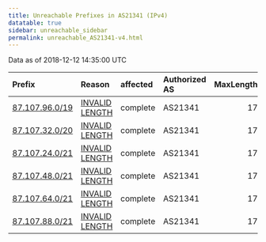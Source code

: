 ```yaml
---
title: Unreachable Prefixes in AS21341 (IPv4)
datatable: true
sidebar: unreachable_sidebar
permalink: unreachable_AS21341-v4.html
---
```


Data as of 2018-12-12 14:35:00 UTC


<div class="datatable-begin"></div>

| Prefix                                                 | Reason                                                                                                   | affected   | Authorized AS   |   MaxLength | Anchor                                         |   unreachable /24s |
|:-------------------------------------------------------|:---------------------------------------------------------------------------------------------------------|:-----------|:----------------|------------:|:-----------------------------------------------|-------------------:|
| [87.107.96.0/19](https://stat.ripe.net/87.107.96.0/19) | [INVALID LENGTH](https://rpki-validator.ripe.net/announcement-preview?asn=AS21341&prefix=87.107.96.0/19) | complete   | AS21341         |          17 | [RIPE](unreachable_RIPE_NCC_RPKI_Root-v4.html) |                 32 |
| [87.107.32.0/20](https://stat.ripe.net/87.107.32.0/20) | [INVALID LENGTH](https://rpki-validator.ripe.net/announcement-preview?asn=AS21341&prefix=87.107.32.0/20) | complete   | AS21341         |          17 | [RIPE](unreachable_RIPE_NCC_RPKI_Root-v4.html) |                 16 |
| [87.107.24.0/21](https://stat.ripe.net/87.107.24.0/21) | [INVALID LENGTH](https://rpki-validator.ripe.net/announcement-preview?asn=AS21341&prefix=87.107.24.0/21) | complete   | AS21341         |          17 | [RIPE](unreachable_RIPE_NCC_RPKI_Root-v4.html) |                  8 |
| [87.107.48.0/21](https://stat.ripe.net/87.107.48.0/21) | [INVALID LENGTH](https://rpki-validator.ripe.net/announcement-preview?asn=AS21341&prefix=87.107.48.0/21) | complete   | AS21341         |          17 | [RIPE](unreachable_RIPE_NCC_RPKI_Root-v4.html) |                  8 |
| [87.107.64.0/21](https://stat.ripe.net/87.107.64.0/21) | [INVALID LENGTH](https://rpki-validator.ripe.net/announcement-preview?asn=AS21341&prefix=87.107.64.0/21) | complete   | AS21341         |          17 | [RIPE](unreachable_RIPE_NCC_RPKI_Root-v4.html) |                  8 |
| [87.107.88.0/21](https://stat.ripe.net/87.107.88.0/21) | [INVALID LENGTH](https://rpki-validator.ripe.net/announcement-preview?asn=AS21341&prefix=87.107.88.0/21) | complete   | AS21341         |          17 | [RIPE](unreachable_RIPE_NCC_RPKI_Root-v4.html) |                  8 |

<div class="datatable-end"></div>